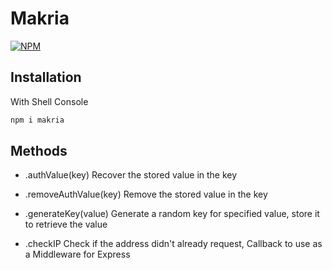 # Makria

[![NPM](https://nodei.co/npm/makria.png?downloads=true&downloadRank=true&stars=true)](https://nodei.co/npm/makria/)

## Installation
With Shell Console

```sh
npm i makria
```

## Methods

- .authValue(key)
Recover the stored value in the key

- .removeAuthValue(key)
Remove the stored value in the key

- .generateKey(value)
Generate a random key for specified value, store it to retrieve the value

- .checkIP
Check if the address didn't already request, Callback to use as a Middleware for Express